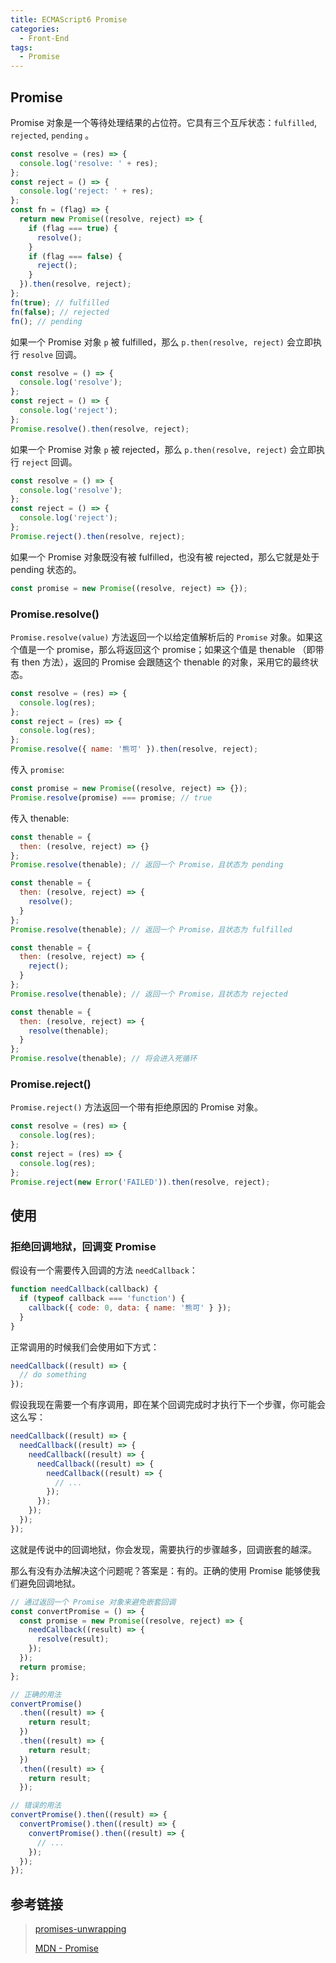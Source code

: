 ```yaml
---
title: ECMAScript6 Promise
categories:
  - Front-End
tags:
  - Promise
---
```


## Promise

Promise 对象是一个等待处理结果的占位符。它具有三个互斥状态：`fulfilled`, `rejected`, `pending` 。

```js
const resolve = (res) => {
  console.log('resolve: ' + res);
};
const reject = () => {
  console.log('reject: ' + res);
};
const fn = (flag) => {
  return new Promise((resolve, reject) => {
    if (flag === true) {
      resolve();
    }
    if (flag === false) {
      reject();
    }
  }).then(resolve, reject);
};
fn(true); // fulfilled
fn(false); // rejected
fn(); // pending
```

如果一个 Promise 对象 `p` 被 fulfilled，那么 `p.then(resolve, reject)` 会立即执行 `resolve` 回调。

```js
const resolve = () => {
  console.log('resolve');
};
const reject = () => {
  console.log('reject');
};
Promise.resolve().then(resolve, reject);
```

如果一个 Promise 对象 `p` 被 rejected，那么 `p.then(resolve, reject)` 会立即执行 `reject` 回调。

```js
const resolve = () => {
  console.log('resolve');
};
const reject = () => {
  console.log('reject');
};
Promise.reject().then(resolve, reject);
```

如果一个 Promise 对象既没有被 fulfilled，也没有被 rejected，那么它就是处于 pending 状态的。

```js
const promise = new Promise((resolve, reject) => {});
```

### Promise.resolve()

`Promise.resolve(value)` 方法返回一个以给定值解析后的 `Promise` 对象。如果这个值是一个 promise，那么将返回这个 promise；如果这个值是 thenable （即带有 then 方法），返回的 Promise 会跟随这个 thenable 的对象，采用它的最终状态。

```js
const resolve = (res) => {
  console.log(res);
};
const reject = (res) => {
  console.log(res);
};
Promise.resolve({ name: '熊可' }).then(resolve, reject);
```

传入 `promise`:

```js
const promise = new Promise((resolve, reject) => {});
Promise.resolve(promise) === promise; // true
```

传入 thenable:

```js
const thenable = {
  then: (resolve, reject) => {}
};
Promise.resolve(thenable); // 返回一个 Promise，且状态为 pending
```

```js
const thenable = {
  then: (resolve, reject) => {
    resolve();
  }
};
Promise.resolve(thenable); // 返回一个 Promise，且状态为 fulfilled
```

```js
const thenable = {
  then: (resolve, reject) => {
    reject();
  }
};
Promise.resolve(thenable); // 返回一个 Promise，且状态为 rejected
```

```js
const thenable = {
  then: (resolve, reject) => {
    resolve(thenable);
  }
};
Promise.resolve(thenable); // 将会进入死循环
```

### Promise.reject()

`Promise.reject()` 方法返回一个带有拒绝原因的 Promise 对象。

```js
const resolve = (res) => {
  console.log(res);
};
const reject = (res) => {
  console.log(res);
};
Promise.reject(new Error('FAILED')).then(resolve, reject);
```

## 使用

### 拒绝回调地狱，回调变 Promise

假设有一个需要传入回调的方法 `needCallback`：

```js
function needCallback(callback) {
  if (typeof callback === 'function') {
    callback({ code: 0, data: { name: '熊可' } });
  }
}
```

正常调用的时候我们会使用如下方式：

```js
needCallback((result) => {
  // do something
});
```

假设我现在需要一个有序调用，即在某个回调完成时才执行下一个步骤，你可能会这么写：

```js
needCallback((result) => {
  needCallback((result) => {
    needCallback((result) => {
      needCallback((result) => {
        needCallback((result) => {
          // ...
        });
      });
    });
  });
});
```

这就是传说中的回调地狱，你会发现，需要执行的步骤越多，回调嵌套的越深。

那么有没有办法解决这个问题呢？答案是：有的。正确的使用 Promise 能够使我们避免回调地狱。

```js
// 通过返回一个 Promise 对象来避免嵌套回调
const convertPromise = () => {
  const promise = new Promise((resolve, reject) => {
    needCallback((result) => {
      resolve(result);
    });
  });
  return promise;
};

// 正确的用法
convertPromise()
  .then((result) => {
    return result;
  })
  .then((result) => {
    return result;
  })
  .then((result) => {
    return result;
  });

// 错误的用法
convertPromise().then((result) => {
  convertPromise().then((result) => {
    convertPromise().then((result) => {
      // ...
    });
  });
});
```

## 参考链接

> [promises-unwrapping](https://github.com/domenic/promises-unwrapping)
>
> [MDN - Promise](https://developer.mozilla.org/zh-CN/docs/Web/JavaScript/Reference/Global_Objects/Promise)
